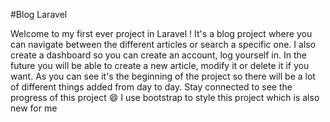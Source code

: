 #Blog Laravel

Welcome to my first ever project in Laravel !
It's a blog project where you can navigate between the different articles or search a specific one.
I also create a dashboard so you can create an account, log yourself in.
In the future you will be able to create a new article, modify it or delete it if you want.
As you can see it's the beginning of the project so there will be a lot of different things added from day to day.
Stay connected to see the progress of this project :smile:
I use bootstrap to style this project which is also new for me